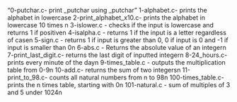 “0-putchar.c- print _putchar using _putchar”
1-alphabet.c- prints the alphabet in lowercase
2-print_alphabet_x10.c- prints the alphabet in lowercase 10 times n
3-islower.c - checks if the input is lowercase and returns 1 if positiven
4-isalpha.c - returns 1 if the input is a letter regardless of casen
5-sign.c - returns 1 if input is greater than 0, 0 if input is 0 and -1 if input is smaller than 0n
6-abs.c - Returns the absolute value of an integern
7-print_last_digit.c- returns the last digit of inputted integern
8-24_hours.c- prints every minute of the dayn
9-times_table.c - outputs the multiplication table from 0-9n
10-add.c- returns the sum of two integersn
11-print_to_98.c- counts all natural numbers from n to 98n
100-times_table.c- prints the n times table, starting with 0n
101-natural.c - sum of multiples of 3 and 5 under 1024n

